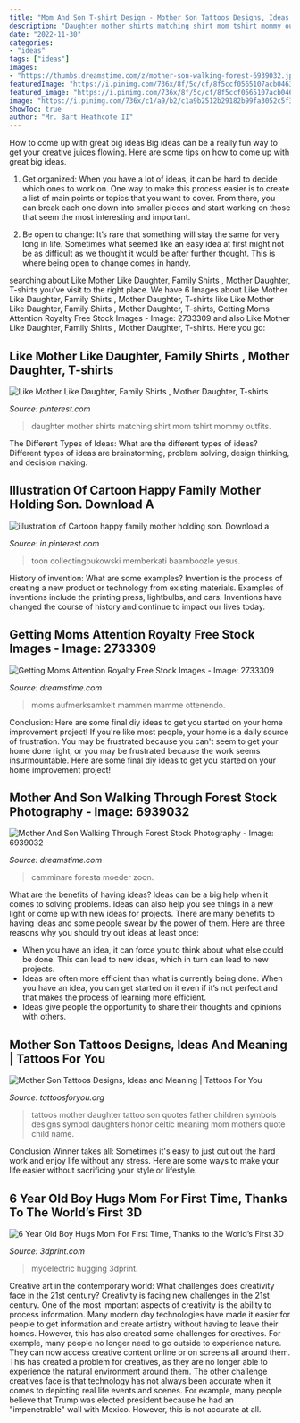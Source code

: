 ```yaml
---
title: "Mom And Son T-shirt Design - Mother Son Tattoos Designs, Ideas And Meaning"
description: "Daughter mother shirts matching shirt mom tshirt mommy outfits"
date: "2022-11-30"
categories:
- "ideas"
tags: ["ideas"]
images:
- "https://thumbs.dreamstime.com/z/mother-son-walking-forest-6939032.jpg"
featuredImage: "https://i.pinimg.com/736x/8f/5c/cf/8f5ccf0565107acb0463f233687f975f.jpg"
featured_image: "https://i.pinimg.com/736x/8f/5c/cf/8f5ccf0565107acb0463f233687f975f.jpg"
image: "https://i.pinimg.com/736x/c1/a9/b2/c1a9b2512b29182b99fa3052c5f37e85.jpg"
ShowToc: true
author: "Mr. Bart Heathcote II"
---
```



How to come up with great big ideas
Big ideas can be a really fun way to get your creative juices flowing. Here are some tips on how to come up with great big ideas. 
1. Get organized: When you have a lot of ideas, it can be hard to decide which ones to work on. One way to make this process easier is to create a list of main points or topics that you want to cover. From there, you can break each one down into smaller pieces and start working on those that seem the most interesting and important. 

2. Be open to change: It’s rare that something will stay the same for very long in life. Sometimes what seemed like an easy idea at first might not be as difficult as we thought it would be after further thought. This is where being open to change comes in handy.

	

		
searching about Like Mother Like Daughter, Family Shirts , Mother Daughter, T-shirts you've visit to the right place. We have 6 Images about Like Mother Like Daughter, Family Shirts , Mother Daughter, T-shirts like Like Mother Like Daughter, Family Shirts , Mother Daughter, T-shirts, Getting Moms Attention Royalty Free Stock Images - Image: 2733309 and also Like Mother Like Daughter, Family Shirts , Mother Daughter, T-shirts. Here you go:
		
    
## Like Mother Like Daughter, Family Shirts , Mother Daughter, T-shirts

<img loading=lazy src="https://i.pinimg.com/736x/8f/5c/cf/8f5ccf0565107acb0463f233687f975f.jpg" onerror="this.onerror=null;this.src='https://tse3.mm.bing.net/th?id=OIP.neJIzuomW51xP8lOcZzexwHaJ4&amp;pid=15.1';" alt="Like Mother Like Daughter, Family Shirts , Mother Daughter, T-shirts">

_Source: pinterest.com_

>daughter mother shirts matching shirt mom tshirt mommy outfits. 

	

The Different Types of Ideas: What are the different types of ideas?
Different types of ideas are brainstorming, problem solving, design thinking, and decision making.

    
## Illustration Of Cartoon Happy Family Mother Holding Son. Download A

<img loading=lazy src="https://i.pinimg.com/736x/c1/a9/b2/c1a9b2512b29182b99fa3052c5f37e85.jpg" onerror="this.onerror=null;this.src='https://tse2.mm.bing.net/th?id=OIP.ZBBJF0EH0s9MrWSCGUfHUwHaLb&amp;pid=15.1';" alt="illustration of Cartoon happy family mother holding son. Download a">

_Source: in.pinterest.com_

>toon collectingbukowski memberkati baamboozle yesus. 

	

History of invention: What are some examples?
Invention is the process of creating a new product or technology from existing materials. Examples of inventions include the printing press, lightbulbs, and cars. Inventions have changed the course of history and continue to impact our lives today.

    
## Getting Moms Attention Royalty Free Stock Images - Image: 2733309

<img loading=lazy src="https://thumbs.dreamstime.com/z/getting-moms-attention-2733309.jpg" onerror="this.onerror=null;this.src='https://tse4.mm.bing.net/th?id=OIP.ioa9SfGE3v8fpfXsf3cv1wHaKD&amp;pid=15.1';" alt="Getting Moms Attention Royalty Free Stock Images - Image: 2733309">

_Source: dreamstime.com_

>moms aufmerksamkeit mammen mamme ottenendo. 

	

Conclusion: Here are some final diy ideas to get you started on your home improvement project!
If you're like most people, your home is a daily source of frustration. You may be frustrated because you can't seem to get your home done right, or you may be frustrated because the work seems insurmountable. Here are some final diy ideas to get you started on your home improvement project!

    
## Mother And Son Walking Through Forest Stock Photography - Image: 6939032

<img loading=lazy src="https://thumbs.dreamstime.com/z/mother-son-walking-forest-6939032.jpg" onerror="this.onerror=null;this.src='https://tse3.mm.bing.net/th?id=OIP.58iX2KzxehJU2nYUa-S13QHaKD&amp;pid=15.1';" alt="Mother And Son Walking Through Forest Stock Photography - Image: 6939032">

_Source: dreamstime.com_

>camminare foresta moeder zoon. 

	

What are the benefits of having ideas?
Ideas can be a big help when it comes to solving problems. Ideas can also help you see things in a new light or come up with new ideas for projects. There are many benefits to having ideas and some people swear by the power of them. Here are three reasons why you should try out ideas at least once: 
- When you have an idea, it can force you to think about what else could be done. This can lead to new ideas, which in turn can lead to new projects. 
- Ideas are often more efficient than what is currently being done. When you have an idea, you can get started on it even if it’s not perfect and that makes the process of learning more efficient. 
- Ideas give people the opportunity to share their thoughts and opinions with others.

    
## Mother Son Tattoos Designs, Ideas And Meaning | Tattoos For You

<img loading=lazy src="https://www.tattoosforyou.org/wp-content/uploads/2016/05/Mother-Son-Tattoos.jpg" onerror="this.onerror=null;this.src='https://tse4.mm.bing.net/th?id=OIP.9vg29bFi4zv6zsiXL29tFQHaJ4&amp;pid=15.1';" alt="Mother Son Tattoos Designs, Ideas and Meaning | Tattoos For You">

_Source: tattoosforyou.org_

>tattoos mother daughter tattoo son quotes father children symbols designs symbol daughters honor celtic meaning mom mothers quote child name. 

	

Conclusion
Winner takes all: Sometimes it's easy to just cut out the hard work and enjoy life without any stress. Here are some ways to make your life easier without sacrificing your style or lifestyle.

    
## 6 Year Old Boy Hugs Mom For First Time, Thanks To The World’s First 3D

<img loading=lazy src="https://3dprint.com/wp-content/uploads/2014/07/alex5.png" onerror="this.onerror=null;this.src='https://tse3.mm.bing.net/th?id=OIP._g3LJWj1O3ogXdcHx9xcjwHaKd&amp;pid=15.1';" alt="6 Year Old Boy Hugs Mom For First Time, Thanks to the World’s First 3D">

_Source: 3dprint.com_

>myoelectric hugging 3dprint. 

	

Creative art in the contemporary world: What challenges does creativity face in the 21st century?
Creativity is facing new challenges in the 21st century. One of the most important aspects of creativity is the ability to process information. Many modern day technologies have made it easier for people to get information and create artistry without having to leave their homes. However, this has also created some challenges for creatives. For example, many people no longer need to go outside to experience nature. They can now access creative content online or on screens all around them. This has created a problem for creatives, as they are no longer able to experience the natural environment around them. The other challenge creatives face is that technology has not always been accurate when it comes to depicting real life events and scenes. For example, many people believe that Trump was elected president because he had an "impenetrable" wall with Mexico. However, this is not accurate at all.

